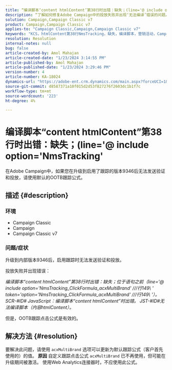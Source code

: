 ```yaml
---
title: “编译脚本‘content htmlContent’第38行时出错：缺失；(line='@ include option='NmsTracking'”
description: “了解如何修复Adobe Campaign中的投放失败并出现‘无法编译’错误的问题。 使用默认跟踪公式。”
solution: Campaign,Campaign Classic v7
product: Campaign,Campaign Classic v7
applies-to: "Campaign Classic,Campaign,Campaign Classic v7"
keywords: "KCS，htmlContent第38行NmsTracking，缺失，编译脚本，营销活动，Campaign Classic"
resolution: Resolution
internal-notes: null
bug: false
article-created-by: Amol Mahajan
article-created-date: "1/23/2024 3:14:55 PM"
article-published-by: Amol Mahajan
article-published-date: "1/23/2024 3:29:46 PM"
version-number: 4
article-number: KA-18024
dynamics-url: "https://adobe-ent.crm.dynamics.com/main.aspx?forceUCI=1&pagetype=entityrecord&etn=knowledgearticle&id=49f60928-02ba-ee11-a569-6045bd006c82"
source-git-commit: d8587371a10f015d2d53f827276f2603dc1b1f7c
workflow-type: tm+mt
source-wordcount: '223'
ht-degree: 4%

---
```


# 编译脚本“content htmlContent”第38行时出错：缺失；(line=&#39;@ include option=&#39;NmsTracking&#39;


在Adobe Campaign中，如果您在升级到启用了跟踪的版本9346后无法发送验证和投放，请使用默认的OOTB跟踪公式。

## 描述 {#description}


### <b>环境</b>

- Campaign Classic
- Campaign
- Campaign Classic v7




### <b>问题/症状</b>

升级到内部版本9346后，启用跟踪时无法发送验证和投放。

投放失败并出现错误：

*编译脚本“content htmlContent”第38行时出错：缺失；位于语句之前（line=&#39;@ include option=&#39;NmsTracking_ClickFormula_acxMultiBrand&#39; ///行149\ &#39; token=&#39;option=&#39;NmsTracking_ClickFormula_acxMultiBrand&#39; ///行149\ &#39;）。 SCR-#ID# JavaScript：编译脚本“content htmlContent”时出错。 JST-#ID#无法编译脚本（内容htmlContent）。*

但是，OOTB跟踪点击公式是有效的。


## 解决方法 {#resolution}


要解决此问题，请使用 `acxMultiBrand` 选项可以更新为默认跟踪公式（客户首先使用的）的值。
<b>原因</b>
自定义跟踪点击公式 `acxMultiBrand` 已不再使用，但可能在升级期间被激活。 使用Web Analytics连接器时，不应使用此公式。






